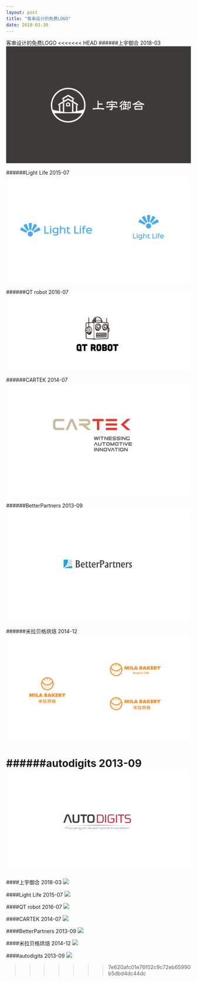 ```yaml
---
layout: post
title: "客串设计的免费LOGO"
date: 2018-03-30
---
```

客串设计的免费LOGO
<<<<<<< HEAD
######上宇御合
2018-03
![](media/15223884120931/15223891715494.jpg)


######Light Life
2015-07
![](media/15223884120931/15223888743537.jpg)

######QT robot
2016-07
![](media/15223884120931/15223890870875.jpg)

######CARTEK 
2014-07
![](media/15223884120931/15223884227213.jpg)

######BetterPartners
2013-09
![](media/15223884120931/15223886983749.jpg)

######米拉贝格烘焙
2014-12
![](media/15223884120931/15223887669890.jpg)


######autodigits
2013-09
![](media/15223884120931/15223934262057.jpg)
=======
####上宇御合
2018-03
![](https://i.imgur.com/luIiDoC.jpg)


####Light Life
2015-07
![](https://i.imgur.com/F4zzKVI.jpg)

####QT robot
2016-07
![](https://i.imgur.com/A2uo3Wx.jpg)

####CARTEK 
2014-07
![](https://i.imgur.com/MPEVkJk.jpg)

####BetterPartners
2013-09
![](https://i.imgur.com/jIBMr60.jpg)

####米拉贝格烘焙
2014-12
![](https://i.imgur.com/smigLBK.jpg)


####autodigits
2013-09
![](https://i.imgur.com/TuhUH78.jpg)
>>>>>>> 7e620afc01e76f02c9c72eb65990b5dbd4dc44dc



